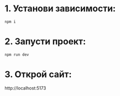# 1. Установи зависимости:

```bash
npm i
```

# 2. Запусти проект:

```bash
npm run dev
```

# 3. Открой сайт:

http://localhost:5173